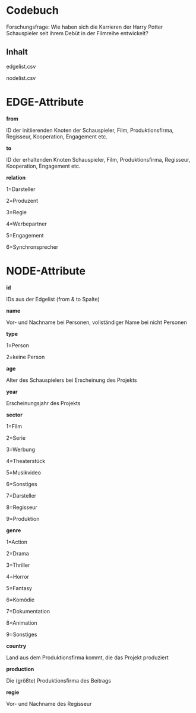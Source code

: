 # Codebuch
Forschungsfrage: Wie haben sich die Karrieren der Harry Potter Schauspieler seit ihrem Debüt in der Filmreihe entwickelt?

## Inhalt 

edgelist.csv 

nodelist.csv

# EDGE-Attribute

**from**

ID der initiierenden Knoten der Schauspieler, Film, Produktionsfirma, Regisseur, Kooperation, Engagement etc.

**to**

ID der erhaltenden Knoten Schauspieler, Film, Produktionsfirma, Regisseur, Kooperation, Engagement etc.

**relation**

1=Darsteller

2=Produzent

3=Regie

4=Werbepartner

5=Engagement

6=Synchronsprecher

# NODE-Attribute

**id**

IDs aus der Edgelist (from & to Spalte)

**name**

Vor- und Nachname bei Personen, vollständiger Name bei nicht Personen

**type**

1=Person 

2=keine Person 

**age**

Alter des Schauspielers bei Erscheinung des Projekts

**year**

Erscheinungsjahr des Projekts

**sector**

1=Film

2=Serie

3=Werbung

4=Theaterstück

5=Musikvideo

6=Sonstiges

7=Darsteller

8=Regisseur

9=Produktion


**genre**

1=Action

2=Drama

3=Thriller

4=Horror

5=Fantasy

6=Komödie

7=Dokumentation

8=Animation

9=Sonstiges

**country**

Land aus dem Produktionsfirma kommt, die das Projekt produziert

**production**

Die (größte) Produktionsfirma des Beitrags

**regie**

Vor- und Nachname des Regisseur
